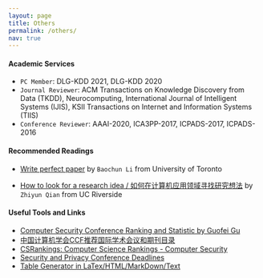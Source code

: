 ```yaml
---
layout: page
title: Others
permalink: /others/
nav: true
---
```


#### Academic Services

- `PC Member`: DLG-KDD 2021, DLG-KDD 2020
- `Journal Reviewer`: ACM Transactions on Knowledge Discovery from Data (TKDD), Neurocomputing, International Journal of Intelligent Systems (IJIS), KSII Transactions on Internet and Information Systems (TIIS)
- `Conference Reviewer`: AAAI-2020, ICA3PP-2017, ICPADS-2017, ICPADS-2016

#### Recommended Readings

- [Write perfect paper](https://iqua.ece.toronto.edu/papers/writing-perfect-papers-2021.pdf) by `Baochun Li` from University of Toronto

- [How to look for a research idea / 如何在计算机应用领域寻找研究想法](https://zhuanlan.zhihu.com/p/341685279) by `Zhiyun Qian` from UC Riverside

#### Useful Tools and Links

- [Computer Security Conference Ranking and Statistic by Guofei Gu](https://people.engr.tamu.edu/guofei/sec_conf_stat.htm)
- [中国计算机学会CCF推荐国际学术会议和期刊目录](https://www.ccf.org.cn/Academic_Evaluation/By_category/)
- [CSRankings: Computer Science Rankings - Computer Security](http://csrankings.org/#/fromyear/2011/toyear/2021/index?none&cn)
- [Security and Privacy Conference Deadlines](https://sec-deadlines.github.io/)
- [Table Generator in LaTex/HTML/MarkDown/Text](https://www.tablesgenerator.com)
